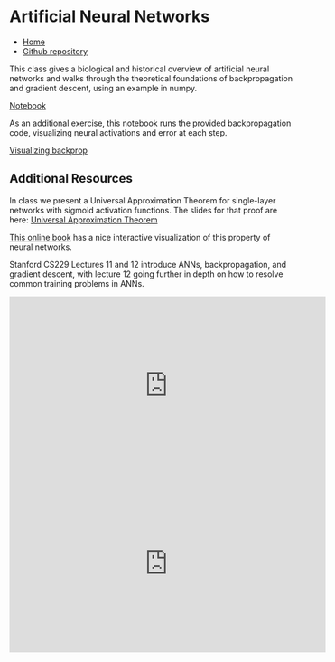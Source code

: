 # Artificial Neural Networks

* [Home](https://supaerodatascience.github.io/deep-learning/)
* [Github repository](https://github.com/SupaeroDataScience/deep-learning/)

This class gives a biological and historical overview of artificial neural
networks and walks through the theoretical foundations of backpropagation and
gradient descent, using an example in numpy.

[Notebook](https://github.com/SupaeroDataScience/deep-learning/blob/main/ANN/Artificial%20neural%20networks.ipynb)

As an additional exercise, this notebook runs the provided backpropagation
code, visualizing neural activations and error at each step.

[Visualizing backprop](https://github.com/SupaeroDataScience/deep-learning/blob/main/ANN/Visualizing%20Backpropagation.ipynb)


## Additional Resources

In class we present a Universal Approximation Theorem for single-layer networks
with sigmoid activation functions. The slides for that proof are here:
[Universal Approximation Theorem](UniversalApproximationTheorem.pdf)

[This online book](http://neuralnetworksanddeeplearning.com/chap4.html) has a
nice interactive visualization of this property of neural networks.


Stanford CS229 Lectures 11 and 12 introduce ANNs, backpropagation, and gradient
descent, with lecture 12 going further in depth on how to resolve common
training problems in ANNs.

<iframe width="560" height="315" src="https://www.youtube.com/embed/MfIjxPh6Pys" frameborder="0" allow="accelerometer; autoplay; clipboard-write; encrypted-media; gyroscope; picture-in-picture" allowfullscreen></iframe>

<iframe width="560" height="315" src="https://www.youtube.com/embed/zUazLXZZA2U" frameborder="0" allow="accelerometer; autoplay; clipboard-write; encrypted-media; gyroscope; picture-in-picture" allowfullscreen></iframe>
